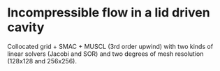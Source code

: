 # Incompressible flow in a lid driven cavity
Collocated grid + SMAC + MUSCL (3rd order upwind) with two kinds of linear solvers (Jacobi and SOR) and  two degrees of mesh resolution (128x128 and 256x256).

